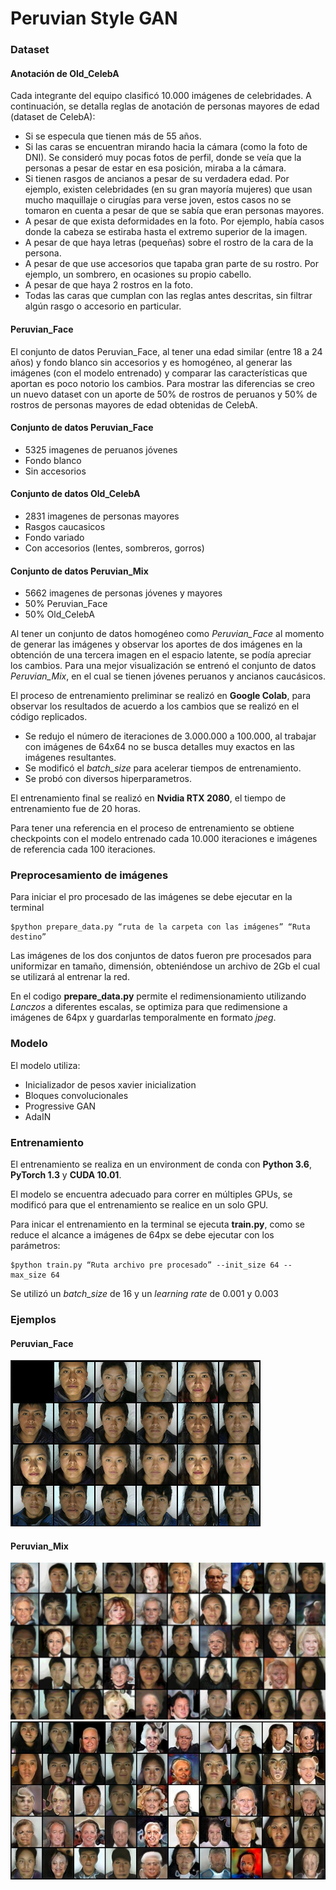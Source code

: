 # Peruvian Style GAN

### Dataset
#### Anotación de Old_CelebA
Cada integrante del equipo clasificó 10.000 imágenes de celebridades. A continuación, se detalla reglas de anotación de personas mayores de edad (dataset de CelebA):

- Si se especula que tienen más de 55 años.
- Si las caras se encuentran mirando hacia la cámara (como la foto de DNI). Se consideró muy pocas fotos de perfil, donde se veía que la personas a pesar de estar en esa posición, miraba a la cámara.
- Si tienen rasgos de ancianos a pesar de su verdadera edad. Por ejemplo, existen celebridades (en su gran mayoría mujeres) que usan mucho maquillaje o cirugías para verse joven, estos casos no se tomaron en cuenta a pesar de que se sabía que eran personas mayores.
- A pesar de que exista deformidades en la foto. Por ejemplo, había casos donde la cabeza se estiraba hasta el extremo superior de la imagen.
- A pesar de que haya letras (pequeñas) sobre el rostro de la cara de la persona.
- A pesar de que use accesorios que tapaba gran parte de su rostro. Por ejemplo, un sombrero, en ocasiones su propio cabello.
- A pesar de que haya 2 rostros en la foto.
- Todas las caras que cumplan con las reglas antes descritas, sin filtrar algún rasgo o accesorio en particular.

#### Peruvian_Face
El conjunto de datos Peruvian_Face, al tener una edad similar (entre 18 a 24 años) y fondo blanco sin accesorios y es homogéneo, al generar las imágenes (con el modelo entrenado) y comparar las características que aportan es poco notorio los cambios. Para mostrar las diferencias se creo un nuevo dataset con un aporte de 50% de rostros de peruanos y 50% de rostros de personas mayores de edad obtenidas de CelebA.

#### Conjunto de datos Peruvian_Face
- 5325 imagenes de peruanos jóvenes
- Fondo blanco
- Sin accesorios

#### Conjunto de datos Old_CelebA
- 2831 imagenes de personas mayores
- Rasgos caucasicos
- Fondo variado
- Con accesorios (lentes, sombreros, gorros)

#### Conjunto de datos Peruvian_Mix
- 5662 imagenes de personas jóvenes y mayores
- 50% Peruvian_Face 
- 50% Old_CelebA

Al tener un conjunto de datos homogéneo como *Peruvian_Face* al momento de generar las imágenes y observar los aportes de dos imágenes en la obtención de una tercera imagen en el espacio latente, se podía apreciar los cambios. Para una mejor visualización se entrenó el conjunto de datos *Peruvian_Mix*, en el cual se tienen jóvenes peruanos y ancianos caucásicos.

El proceso de entrenamiento preliminar se realizó en **Google Colab**, para observar los resultados de acuerdo a los cambios que se realizó en el código replicados.

- Se redujo el número de iteraciones de 3.000.000 a 100.000, al trabajar con imágenes de 64x64 no se busca detalles muy exactos en las imágenes resultantes.
- Se modificó el *batch_size* para acelerar tiempos de entrenamiento.
- Se probó con diversos hiperparametros.

El entrenamiento final se realizó en **Nvidia RTX 2080**, el tiempo de entrenamiento fue de 20 horas.

Para tener una referencia en el proceso de entrenamiento se obtiene checkpoints con el modelo entrenado cada 10.000 iteraciones e imágenes de referencia cada 100 iteraciones.

### Preprocesamiento de imágenes

Para iniciar el pro procesado de las imágenes se debe ejecutar en la terminal

```
$python prepare_data.py “ruta de la carpeta con las imágenes” “Ruta destino”
```

Las imágenes de los dos conjuntos de datos fueron pre procesados para uniformizar en tamaño, dimensión, obteniéndose un archivo de 2Gb el cual se utilizará al entrenar la red.

En el codigo **prepare_data.py** permite el redimensionamiento utilizando *Lanczos* a diferentes escalas, se optimiza para que redimensione a imágenes de 64px y guardarlas temporalmente en formato *jpeg*.


### Modelo 
El modelo utiliza:
- Inicializador de pesos xavier inicialization
- Bloques convolucionales
- Progressive GAN
- AdaIN

### Entrenamiento
El entrenamiento se realiza en un environment de conda con **Python 3.6**, **PyTorch 1.3** y **CUDA 10.01**.

El modelo se encuentra adecuado para correr en múltiples GPUs, se modificó para que el entrenamiento se realice en un solo GPU.

Para inicar el entrenamiento en la terminal se ejecuta **train.py**, como se reduce el alcance a imágenes de 64px se debe ejecutar con los parámetros:

```
$python train.py “Ruta archivo pre procesado” --init_size 64 --max_size 64
```

Se utilizó un *batch_size* de 16 y un *learning rate* de 0.001 y 0.003


### Ejemplos

#### Peruvian_Face

![Peruvian Faces](doc/sampler_image.jpeg)

#### Peruvian_Mix
![Peruvian Mix_1](doc/mix_1.jpeg)
![Peruvian Mix_2](doc/mix_2.jpeg)


